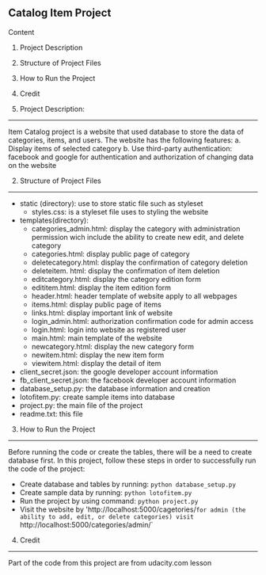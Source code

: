 Catalog Item Project
------------------------

Content

1. Project Description
2. Structure of Project Files
3. How to Run the Project
4. Credit


1. Project Description:
-----------------------

Item Catalog project is a website that used database to store the data of categories,
items, and users. The website has the following features:
	a. Display items of selected category
	b. Use third-party authentication: facebook and google for authentication and 
		authorization of changing data on the website


2. Structure of Project Files
-----------------------------

- static (directory): use to store static file such as styleset
	- styles.css: is a styleset file uses to styling the website
- templates(directory):
	- categories_admin.html: display the category with administration
			permission wich include the ability to create new 
			edit, and delete category
	- categories.html: display public page of category
	- deletecategory.html: display the confirmation of category deletion
	- deleteitem. html: display the confirmation of item deletion
	- editcategory.html: display the category edition form
	- edititem.html: display the item edition form
	- header.html: header template of website apply to all webpages
	- items.html: display public page of items
	- links.html: display important link of website
	- login_admin.html: authorization confirmation code for admin access
	- login.html: login into website as registered user
	- main.html: main template of the website
	- newcategory.html: display the new category form
	- newitem.html: display the new item form
	- viewitem.html: display the detail of item
- client_secret.json: the google developer account information
- fb_client_secret.json: the facebook developer account information
- database_setup.py: the database information and creation
- lotofitem.py: create sample items into database
- project.py: the main file of the project
- readme.txt: this file
      
3. How to Run the Project
-------------------------

Before running the code or create the tables, there will be a need to create 
database first. In this project, follow these steps in order to successfully 
run the code of the project:
   
   - Create database and tables by running: 
   		`python database_setup.py`
   - Create sample data by running:
   		`python lotofitem.py`    
   - Run the project by using command:
      	`python project.py`
   - Visit the website by 'http://localhost:5000/cagetories/`
   	  for admin (the ability to add, edit, or delete categories) visit 
   	   `http://localhost:5000/categories/admin/`

4. Credit
---------

Part of the code from this project are from udacity.com lesson
   
      
      
